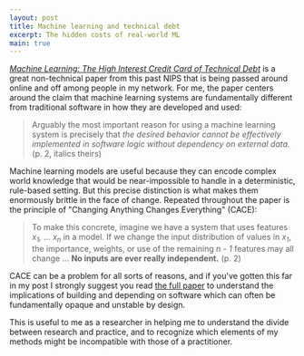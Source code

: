 ```yaml
---
layout: post
title: Machine learning and technical debt
excerpt: The hidden costs of real-world ML
main: true
---
```


[*Machine Learning: The High Interest Credit Card of Technical Debt*][1] is a
great non-technical paper from this past NIPS that is being passed around online
and off among people in my network. For me, the paper centers around the claim
that machine learning systems are fundamentally different from traditional
software in how they are developed and used:

> Arguably the most important reason for using a machine learning system is
> precisely that *the desired behavior cannot be effectively implemented in
> software logic without dependency on external data.* (p. 2, italics theirs)

Machine learning models are useful because they can encode complex world
knowledge that would be near-impossible to handle in a deterministic, rule-based
setting. But this precise distinction is what makes them enormously brittle in
the face of change. Repeated throughout the paper is the principle of "Changing
Anything Changes Everything" (CACE):

> To make this concrete, imagine we have a system that uses features
> <em>x<sub>1</sub>, &hellip; x<sub>n</sub></em> in a model. If we change the
> input distribution of values in <em>x<sub>1</sub></em>, the importance,
> weights, or use of the remaining <em>n - 1</em> features may all change
> &hellip; **No inputs are ever really independent.** (p. 2)

CACE can be a problem for all sorts of reasons, and if you've gotten this far in
my post I strongly suggest you read [the full paper][1] to understand the
implications of building and depending on software which can often be
fundamentally opaque and unstable by design.

This is useful to me as a researcher in helping me to understand the divide
between research and practice, and to recognize which elements of my methods
might be incompatible with those of a practitioner.

[1]: http://research.google.com/pubs/archive/43146.pdf
